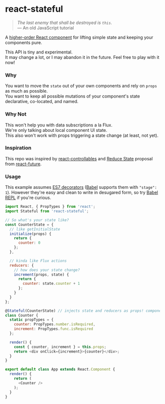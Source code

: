 # react-stateful

>*The last enemy that shall be destroyed is `this`.*  
>— An old JavaScript tutorial

A [higher-order React component](https://medium.com/@dan_abramov/mixins-are-dead-long-live-higher-order-components-94a0d2f9e750) for lifting simple state and keeping your components pure.  

This API is tiny and experimental.  
It may change a lot, or I may abandon it in the future. Feel free to play with it now!

### Why

You want to move the `state` out of your own components and rely on `props` as much as possible.  
You want to keep all possible mutations of your component's state declarative, co-located, and named.  

### Why Not

This won't help you with data subscriptions a la Flux.  
We're only talking about local component UI state.  
This also won't work with props triggering a state change (at least, not yet).

### Inspiration

This repo was inspired by [react-controllables](https://github.com/matthewwithanm/react-controllables) and [Reduce State](https://github.com/reactjs/react-future/blob/master/09%20-%20Reduce%20State/01%20-%20Declarative%20Component%20Module.js) proposal from [react-future](https://github.com/reactjs/react-future).

### Usage

This example assumes [ES7 decorators](https://github.com/wycats/javascript-decorators) ([Babel](https://babeljs.io/) supports them with `"stage": 1`). However they're easy and clean to write in desugared form, so try [Babel REPL](https://babeljs.io/repl/) if you're curious.

```js
import React, { PropTypes } from 'react';
import Stateful from 'react-stateful';

// So what's your state like?
const CounterState = {
  // like getInitialState
  initialize(props) {
    return {
      counter: 0
    };
  },

  // kinda like Flux actions
  reducers: {
    // how does your state change?
    increment(props, state) {
      return {
        counter: state.counter + 1
      };
    }
  }
};

@Stateful(CounterState) // injects state and reducers as props! component stays pure.
class Counter {
  static propTypes = {
    counter: PropTypes.number.isRequired,
    increment: PropTypes.func.isRequired
  };

  render() {
    const { counter, increment } = this.props;
    return <div onClick={increment}>{counter}</div>;
  }
}

export default class App extends React.Component {
  render() {
    return (
      <Counter />
    );
  }
}
```
